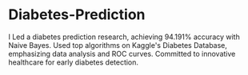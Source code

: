 # Diabetes-Prediction
I Led a diabetes prediction research, achieving 94.191% accuracy with Naive Bayes. Used top algorithms on Kaggle's Diabetes Database, emphasizing data analysis and ROC curves. Committed to innovative healthcare for early diabetes detection.
